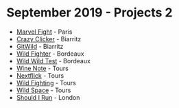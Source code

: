 # September 2019 - Projects 2

- [Marvel Fight](https://clicker-game-wcc.netlify.com/) - Paris
- [Crazy Clicker](https://crazyclicker.netlify.com/) - Biarritz
- [GitWild](https://gitwild.netlify.com/) - Biarritz
- [Wild Fighter](https://optimistic-fermi-152103.netlify.com/) - Bordeaux
- [Wild Wild Test](https://boring-clarke-44398d.netlify.com/) - Bordeaux
- [Wine Note](https://wine-note.netlify.com/) - Tours
- [Nextflick](https://nextflick.netlify.com/) - Tours
- [Wild Fighting](https://wildfighting.netlify.com/) - Tours
- [Wild Space](https://wildspace.netlify.com/) - Tours
- [Should I Run](https://should-i-run.netlify.com) - London
